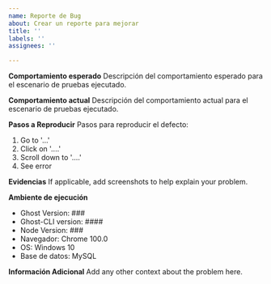 ```yaml
---
name: Reporte de Bug
about: Crear un reporte para mejorar
title: ''
labels: ''
assignees: ''

---
```


**Comportamiento esperado**
Descripción del comportamiento esperado para el escenario de pruebas ejecutado.

**Comportamiento actual**
Descripción del comportamiento actual para el escenario de pruebas ejecutado.

**Pasos a Reproducir**
Pasos para reproducir el defecto:
1. Go to '...'
2. Click on '....'
3. Scroll down to '....'
4. See error

**Evidencias**
If applicable, add screenshots to help explain your problem.

**Ambiente de ejecución**
 - Ghost Version: ###
- Ghost-CLI version: #### 
 - Node Version: ###
 - Navegador: Chrome 100.0
 - OS: Windows 10
 - Base de datos: MySQL

**Información Adicional**
Add any other context about the problem here.
